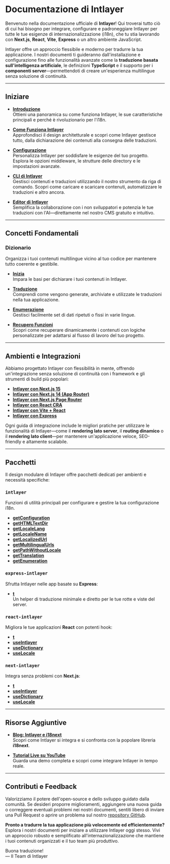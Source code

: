 # Documentazione di Intlayer

Benvenuto nella documentazione ufficiale di **Intlayer**! Qui troverai tutto ciò di cui hai bisogno per integrare, configurare e padroneggiare Intlayer per tutte le tue esigenze di internazionalizzazione (i18n), che tu stia lavorando con **Next.js**, **React**, **Vite**, **Express** o un altro ambiente JavaScript.

Intlayer offre un approccio flessibile e moderno per tradurre la tua applicazione. I nostri documenti ti guideranno dall'installazione e configurazione fino alle funzionalità avanzate come la **traduzione basata sull'intelligenza artificiale**, le definizioni **TypeScript** e il supporto per i **componenti server**—permettendoti di creare un'esperienza multilingue senza soluzione di continuità.

---

## Iniziare

- **[Introduzione](https://github.com/aymericzip/intlayer/blob/main/docs/it/introduction.md)**  
  Ottieni una panoramica su come funziona Intlayer, le sue caratteristiche principali e perché è rivoluzionario per l'i18n.

- **[Come Funziona Intlayer](https://github.com/aymericzip/intlayer/blob/main/docs/it/how_works_intlayer.md)**  
  Approfondisci il design architetturale e scopri come Intlayer gestisce tutto, dalla dichiarazione dei contenuti alla consegna delle traduzioni.

- **[Configurazione](https://github.com/aymericzip/intlayer/blob/main/docs/it/configuration.md)**  
  Personalizza Intlayer per soddisfare le esigenze del tuo progetto. Esplora le opzioni middleware, le strutture delle directory e le impostazioni avanzate.

- **[CLI di Intlayer](https://github.com/aymericzip/intlayer/blob/main/docs/it/intlayer_cli.md)**  
  Gestisci contenuti e traduzioni utilizzando il nostro strumento da riga di comando. Scopri come caricare e scaricare contenuti, automatizzare le traduzioni e altro ancora.

- **[Editor di Intlayer](https://github.com/aymericzip/intlayer/blob/main/docs/it/intlayer_visual_editor.md)**  
  Semplifica la collaborazione con i non sviluppatori e potenzia le tue traduzioni con l'AI—direttamente nel nostro CMS gratuito e intuitivo.

---

## Concetti Fondamentali

### Dizionario

Organizza i tuoi contenuti multilingue vicino al tuo codice per mantenere tutto coerente e gestibile.

- **[Inizia](https://github.com/aymericzip/intlayer/blob/main/docs/it/dictionary/get_started.md)**  
  Impara le basi per dichiarare i tuoi contenuti in Intlayer.

- **[Traduzione](https://github.com/aymericzip/intlayer/blob/main/docs/it/dictionary/translation.md)**  
  Comprendi come vengono generate, archiviate e utilizzate le traduzioni nella tua applicazione.

- **[Enumerazione](https://github.com/aymericzip/intlayer/blob/main/docs/it/dictionary/enumeration.md)**  
  Gestisci facilmente set di dati ripetuti o fissi in varie lingue.

- **[Recupero Funzioni](https://github.com/aymericzip/intlayer/blob/main/docs/it/dictionary/function_fetching.md)**  
  Scopri come recuperare dinamicamente i contenuti con logiche personalizzate per adattarsi al flusso di lavoro del tuo progetto.

---

## Ambienti e Integrazioni

Abbiamo progettato Intlayer con flessibilità in mente, offrendo un'integrazione senza soluzione di continuità con i framework e gli strumenti di build più popolari:

- **[Intlayer con Next.js 15](https://github.com/aymericzip/intlayer/blob/main/docs/it/intlayer_with_nextjs_15.md)**
- **[Intlayer con Next.js 14 (App Router)](https://github.com/aymericzip/intlayer/blob/main/docs/it/intlayer_with_nextjs_14.md)**
- **[Intlayer con Next.js Page Router](https://github.com/aymericzip/intlayer/blob/main/docs/it/intlayer_with_nextjs_page_router.md)**
- **[Intlayer con React CRA](https://github.com/aymericzip/intlayer/blob/main/docs/it/intlayer_with_create_react_app.md)**
- **[Intlayer con Vite + React](https://github.com/aymericzip/intlayer/blob/main/docs/it/intlayer_with_vite+react.md)**
- **[Intlayer con Express](https://github.com/aymericzip/intlayer/blob/main/docs/it/intlayer_with_express.md)**

Ogni guida di integrazione include le migliori pratiche per utilizzare le funzionalità di Intlayer—come il **rendering lato server**, il **routing dinamico** o il **rendering lato client**—per mantenere un'applicazione veloce, SEO-friendly e altamente scalabile.

---

## Pacchetti

Il design modulare di Intlayer offre pacchetti dedicati per ambienti e necessità specifiche:

### `intlayer`

Funzioni di utilità principali per configurare e gestire la tua configurazione i18n.

- **[getConfiguration](https://github.com/aymericzip/intlayer/blob/main/docs/it/packages/intlayer/getConfiguration.md)**
- **[getHTMLTextDir](https://github.com/aymericzip/intlayer/blob/main/docs/it/packages/intlayer/getHTMLTextDir.md)**
- **[getLocaleLang](https://github.com/aymericzip/intlayer/blob/main/docs/it/packages/intlayer/getLocaleLang.md)**
- **[getLocaleName](https://github.com/aymericzip/intlayer/blob/main/docs/it/packages/intlayer/getLocaleName.md)**
- **[getLocalizedUrl](https://github.com/aymericzip/intlayer/blob/main/docs/it/packages/intlayer/getLocalizedUrl.md)**
- **[getMultilingualUrls](https://github.com/aymericzip/intlayer/blob/main/docs/it/packages/intlayer/getMultilingualUrls.md)**
- **[getPathWithoutLocale](https://github.com/aymericzip/intlayer/blob/main/docs/it/packages/intlayer/getPathWithoutLocale.md)**
- **[getTranslation](https://github.com/aymericzip/intlayer/blob/main/docs/it/packages/intlayer/getTranslation.md)**
- **[getEnumeration](https://github.com/aymericzip/intlayer/blob/main/docs/it/packages/intlayer/getEnumeration.md)**

### `express-intlayer`

Sfrutta Intlayer nelle app basate su **Express**:

- **[t](https://github.com/aymericzip/intlayer/blob/main/docs/it/packages/express-intlayer/t.md)**  
  Un helper di traduzione minimale e diretto per le tue rotte e viste del server.

### `react-intlayer`

Migliora le tue applicazioni **React** con potenti hook:

- **[t](https://github.com/aymericzip/intlayer/blob/main/docs/it/packages/react-intlayer/t.md)**
- **[useIntlayer](https://github.com/aymericzip/intlayer/blob/main/docs/it/packages/react-intlayer/useIntlayer.md)**
- **[useDictionary](https://github.com/aymericzip/intlayer/blob/main/docs/it/packages/react-intlayer/useDictionary.md)**
- **[useLocale](https://github.com/aymericzip/intlayer/blob/main/docs/it/packages/react-intlayer/useLocale.md)**

### `next-intlayer`

Integra senza problemi con **Next.js**:

- **[t](https://github.com/aymericzip/intlayer/blob/main/docs/it/packages/next-intlayer/t.md)**
- **[useIntlayer](https://github.com/aymericzip/intlayer/blob/main/docs/it/packages/next-intlayer/useIntlayer.md)**
- **[useDictionary](https://github.com/aymericzip/intlayer/blob/main/docs/it/packages/next-intlayer/useDictionary.md)**
- **[useLocale](https://github.com/aymericzip/intlayer/blob/main/docs/it/packages/next-intlayer/useLocale.md)**

---

## Risorse Aggiuntive

- **[Blog: Intlayer e i18next](https://github.com/aymericzip/intlayer/blob/main/docs/it/intlayer_with_i18next.md)**  
  Scopri come Intlayer si integra e si confronta con la popolare libreria **i18next**.

- **[Tutorial Live su YouTube](https://youtu.be/W2G7KxuSD4c?si=GyU_KpVhr61razRw)**  
  Guarda una demo completa e scopri come integrare Intlayer in tempo reale.

---

## Contributi e Feedback

Valorizziamo il potere dell'open-source e dello sviluppo guidato dalla comunità. Se desideri proporre miglioramenti, aggiungere una nuova guida o correggere eventuali problemi nei nostri documenti, sentiti libero di inviare una Pull Request o aprire un problema sul nostro [repository GitHub](https://github.com/aymericzip/intlayer/blob/main/docs).

**Pronto a tradurre la tua applicazione più velocemente ed efficientemente?** Esplora i nostri documenti per iniziare a utilizzare Intlayer oggi stesso. Vivi un approccio robusto e semplificato all'internazionalizzazione che mantiene i tuoi contenuti organizzati e il tuo team più produttivo.

Buona traduzione!  
— Il Team di Intlayer
